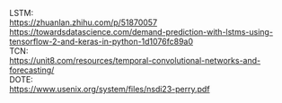 LSTM:  
  https://zhuanlan.zhihu.com/p/51870057  
  https://towardsdatascience.com/demand-prediction-with-lstms-using-tensorflow-2-and-keras-in-python-1d1076fc89a0   
TCN:  
  https://unit8.com/resources/temporal-convolutional-networks-and-forecasting/  
DOTE:  
  https://www.usenix.org/system/files/nsdi23-perry.pdf
